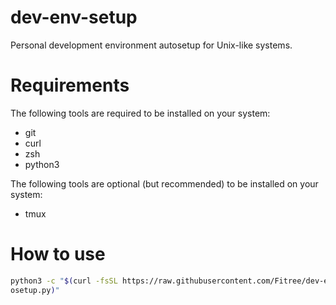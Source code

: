 # dev-env-setup
Personal development environment autosetup for Unix-like systems.

# Requirements

The following tools are required to be installed on your system:
- git
- curl 
- zsh
- python3

The following tools are optional (but recommended) to be installed on your system:
- tmux

# How to use

```bash
python3 -c "$(curl -fsSL https://raw.githubusercontent.com/Fitree/dev-env-setup/refs/heads/main/scripts/aut
osetup.py)"
```
